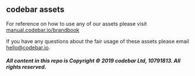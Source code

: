 ## codebar assets

For reference on how to use any of our assets please visit [manual.codebar.io/brandbook](http://manual.codebar.io/brandbook.html)

If you have any questions about the fair usage of these assets please email hello@codebar.io.

##### All content in this repo is Copyright © 2019 codebar Ltd, 10791813. All rights reserved.

